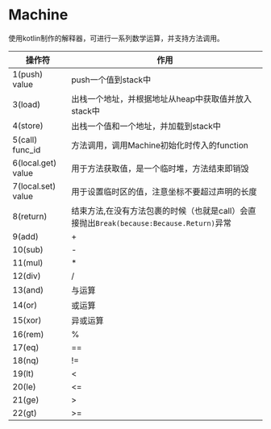 # Machine

使用kotlin制作的解释器，可进行一系列数学运算，并支持方法调用。

| 操作符                | 作用                                                             |
|--------------------|----------------------------------------------------------------|
| 1(push)  value     | push一个值到stack中                                                 |
| 3(load)            | 出栈一个地址，并根据地址从heap中获取值并放入stack中                                 |
| 4(store)           | 出栈一个值和一个地址，并加载到stack中                                          |
| 5(call) func_id    | 方法调用，调用Machine初始化时传入的function                                  |
| 6(local.get) value | 用于方法获取值，是一个临时堆，方法结束即销毁                                         |
| 7(local.set) value | 用于设置临时区的值，注意坐标不要超过声明的长度                                        |
| 8(return)          | 结束方法,在没有方法包裹的时候（也就是call）会直接抛出`Break(because:Because.Return)`异常 |
| 9(add)             | +                                                              |
| 10(sub)            | -                                                              |
| 11(mul)            | *                                                              |
| 12(div)            | /                                                              |
| 13(and)            | 与运算                                                            |
| 14(or)             | 或运算                                                            |
| 15(xor)            | 异或运算                                                           |
| 16(rem)            | %                                                              |
| 17(eq)             | ==                                                             |
| 18(nq)             | !=                                                             |
| 19(lt)             | <                                                              |
| 20(le)             | <=                                                             |
| 21(ge)             | \>                                                             |
| 22(gt)             | \>=                                                            |